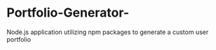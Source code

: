 # Portfolio-Generator-
Node.js application utilizing npm packages to generate a custom user portfolio
